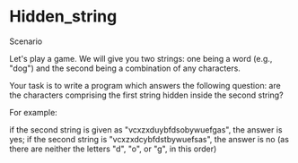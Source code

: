 # Hidden_string
Scenario

Let's play a game. We will give you two strings: one being a word (e.g., "dog") and the second being a combination of any characters.

Your task is to write a program which answers the following question: are the characters comprising the first string hidden inside the second string?

For example:

if the second string is given as "vcxzxduybfdsobywuefgas", the answer is yes;
if the second string is "vcxzxdcybfdstbywuefsas", the answer is no (as there are neither the letters "d", "o", or "g", in this order)
